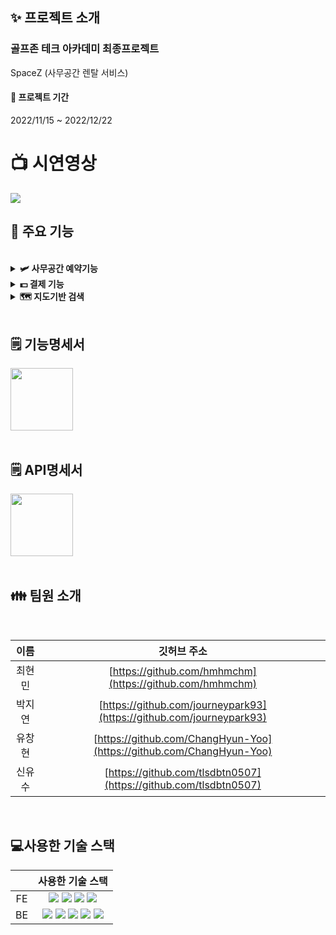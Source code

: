 

## ✨ 프로젝트 소개
 ### 골프존 테크 아카데미 최종프로젝트 <br>
 SpaceZ (사무공간 렌탈 서비스)
<br>
#### 📆 프로젝트 기간 <br>

2022/11/15 ~ 2022/12/22

# :tv: 시연영상

<a href="https://youtu.be/BG2JleLayLE"><img src="https://img.shields.io/badge/YouTube-FF0000?style=flat&logo=YouTube&logoColor=white"/></a>

## 🔧 주요 기능
<br>

<details> 
  <summary><strong> 🛩 사무공간 예약기능</strong></summary>
  <br/>
  <ul>
    <li>원하는 시간을 선택한 뒤 예약하기 버튼을 클릭하고 결제 방법에 따라 예약이 가능합니다.</li>
    <li>이미 예약된 시간과 날짜에는 예약할 수 없습니다.</li>
  <li> <img width="600" alt="스크린샷 2022-11-10 오후 5 48 35" src="https://user-images.githubusercontent.com/58718743/201044420-61aa732d-cb7a-4755-b6dd-984f065c3e25.png"> </li>
   
  </ul>
</details>

<details> 
  <summary><strong> 💵 결제 기능</strong></summary>
  <br/>
  <ul>
    <li>회의실과 데스크 사무공간 결제는 선결제(전체)와 보증금 결제로 나뉘어져 결제가 가능하며 오피스 사무공간은 예약결제로 진행이 됩니다.</li>
    <li><img width="600" alt="스크린샷 2022-11-10 오후 5 58 16" src="https://user-images.githubusercontent.com/58718743/201048385-78fc8af6-abd3-4014-8805-d320b8f030d0.png"></li>
    <li><img width="600" alt="스크린샷 2022-11-10 오후 5 58 16" src="https://user-images.githubusercontent.com/58718743/201048987-610589b5-88cb-4761-8c8a-a1604c164569.png"></li>
  </ul>
</details>
<details> 
  <summary><strong> 🗺 지도기반 검색</strong></summary>
  <br/>
  <ul>
    <li>검색창을 클릭 시 일반 검색도 가능하지만 위치를 입력할 경우 지도로 이용가능한 사무공간이 보여지게 됩니다.</li>
   <li><img width="600" alt="스크린샷 2022-11-10 오후 5 58 16" src="https://user-images.githubusercontent.com/58718743/201046408-63209b9a-c8b4-4bc4-b0aa-f3ea34868049.png"></li>
    <li><img width="600" alt="스크린샷 2022-11-10 오후 5 58 56" src="https://user-images.githubusercontent.com/58718743/201046299-a399aabf-fc5f-48ea-9924-004209f3bc5b.png"></li>
  </ul>
</details>
<br>

## 🗒️ 기능명세서
<a href="https://pointy-resistance-d0f.notion.site/f2176b965c7649ec8dd68e9d900088f8?v=1459dc2e7977419ba5e469a98b8c2382"><img width="100" src="https://img.shields.io/badge/Notion-000000?style=flat&logo=Notion&logoColor=white" /></a>
<br>
<br>

## 🗒️ API명세서
<a href="https://pointy-resistance-d0f.notion.site/API-18b5ed87d3594631907b776bb66916f9"><img width="100" src="https://img.shields.io/badge/Notion-000000?style=flat&logo=Notion&logoColor=white" /></a>
<br>
<br>

## 👪 팀원 소개
<br>

| 이름     | 깃허브 주소                                                |      
|:--------:|:----------------------------------------------------------:|
| 최현민   | [https://github.com/hmhmchm](https://github.com/hmhmchm)                   |
| 박지연   | [https://github.com/journeypark93](https://github.com/journeypark93)                       |
| 유창현   | [https://github.com/ChangHyun-Yoo](https://github.com/ChangHyun-Yoo)                       |
| 신유수   | [https://github.com/tlsdbtn0507](https://github.com/tlsdbtn0507)                       |
<br>

## 💻사용한 기술 스택
<p align="center">

 
|      | 사용한 기술 스택                                                |
|:--------:|:----------------------------------------------------------:|
| FE   |  <img src="https://img.shields.io/badge/Javascript-F7DF1E?style=for-the-badge&logo=Javascript&logoColor=white"> <img src="https://img.shields.io/badge/HTML5-E34F26?style=for-the-badge&logo=HTML5&logoColor=white"> <img src="https://img.shields.io/badge/CSS3-1572B6?style=for-the-badge&logo=CSS3&logoColor=white"> <img src="https://img.shields.io/badge/Vue-4FC08D?style=for-the-badge&logo=Vue&logoColor=white">|
| BE   |  <img src="https://img.shields.io/badge/JAVA-007396?style=for-the-badge&logo=java&logoColor=white"> <img src="https://img.shields.io/badge/Spring-6DB33F?style=for-the-badge&logo=Spring&logoColor=white"> <img src="https://img.shields.io/badge/Oracle-4479A1?style=for-the-badge&logo=Oracle&logoColor=white"> <img src="https://img.shields.io/badge/JDBC-DC382D?style=for-the-badge&logo=JDBC&logoColor=white"> <img src="https://img.shields.io/badge/Mybatis-2E51A2?style=for-the-badge&logo=Mybatis&logoColor=white">|


</br>
</p>
<br>
<br>
